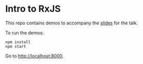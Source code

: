 # Intro to RxJS

This repo contains demos to accompany the [slides](http://slides.com/gregbabiars/reactive-programming-with-rxjs) for the talk.

To run the demos:

```
npm install
npm start
```

Go to [http://localhost:8000](http://localhost:8000).

